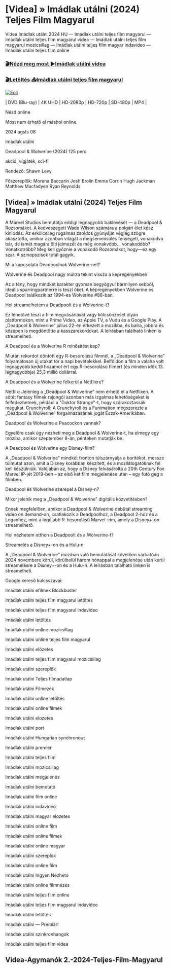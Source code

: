 <h1 tabindex="-1" class="heading-element" dir="auto">[Videa] » Imádlak utálni (2024) Teljes Film Magyarul </h1>

Videa Imádlak utálni 2024 HU — Imádlak utálni teljes film magyarul — Imádlak utálni teljes film magyarul videa — Imádlak utálni teljes film magyarul mozicsillag — Imádlak utálni teljes film magyar indavideo — Imádlak utálni teljes film online

<h3><a href="https://dmov.fun/hu/movie/1072790/anyone-but-you-gityub" rel="nofollow">🎬Nézd meg most ►Imádlak utálni videa</a></h3>

<h3><a href="https://dmov.fun/hu/movie/1072790/anyone-but-you-gityub" rel="nofollow">🎬Letöltés 📥Imádlak utálni teljes film magyarul</a></h3>

<a href="https://dmov.fun/hu/movie/1072790/anyone-but-you-gityub" rel="nofollow"><img src="https://camo.githubusercontent.com/917e6ed5c302499242165dcc02bdbce85c075fd21b35918eb9c0b771855261b8/68747470733a2f2f7374617469632e7769787374617469632e636f6d2f6d656469612f6232343966395f61646163386637306662336634356238383639313639366337376465313866337e6d76322e676966" alt="Foo" style="max-width: 100%;"></a>


| DVD (Blu-ray) | 4K UHD | HD-2080p | HD-720p | SD-480p | MP4 |

Nézd online

Most nem érhető el máshol online.

2024 agsts 08

Imádlak utálni

Deadpool & Wolverine (2024) 125 perc

akció, vígjáték, sci-fi

Rendező: Shawn Levy

Főszereplők: Morena Baccarin Josh Brolin Emma Corrin Hugh Jackman Matthew Macfadyen Ryan Reynolds

## [Videa] » Imádlak utálni (2024) Teljes Film Magyarul

A Marvel Studios bemutatja eddigi legnagyobb baklövését — a Deadpool & Rozsomákot. A kedveszegett Wade Wilson számára a polgári élet kész kínlódás. Az erkölcsileg rugalmas zsoldos gyúnyáját végleg szögre akasztotta, amikor azonban világát a megsemmisülés fenyegeti, vonakodva bár, de ismét magára ölti jelmezét és még vonakvóbb... vonakodóbb? Vonatkotróbb? Meg kell győznie a vonakodó Rozsomákot, hogy—ez egy szar. A szinopszisok totál gagyik.

Mi a kapcsolata Deadpoolnak Wolverine-nel?

Wolverine és Deadpool nagy múltra tekint vissza a képregényekben

Az a tény, hogy mindkét karakter gyorsan begyógyul bármilyen sebből, ideális sparringpartnerré is teszi őket. A képregényekben Wolverine és Deadpool találkozik az 1994-es Wolverine #88-ban.

Hol streamelhetem a Deadpoolt és a Wolverine-t?

Ez lehetővé teszi a film megvásárlását vagy kölcsönzését olyan platformokon, mint a Prime Video, az Apple TV, a Vudu és a Google Play. A „Deadpool & Wolverine” július 22-én érkezett a mozikba, és balra, jobbra és középen is megdöntötte a kasszarekordokat. A leírásban található linken is streamelheti.

A Deadpool és a Wolverine R minősítést kap?

Miután rekordot döntött egy R-besorolású filmnél, a „Deadpool & Wolverine” folyamatosan új utakat tör a napi bevételekkel. Belföldön a film a valaha volt legnagyobb keddi hozamot ért egy R-besorolású filmért (és minden idők 13. legnagyobbja) 25,3 millió dollárral.

A Deadpool és a Wolverine felkerül a Netflixre?

Netflix: Jelenleg a „Deadpool & Wolverine” nem érhető el a Netflixen. A sötét fantasy filmek rajongói azonban más izgalmas lehetőségeket is felfedezhetnek, például a "Doktor Strange"-t, hogy szórakoztassák magukat. Crunchyroll: A Crunchyroll és a Funimation megszerezte a „Deadpool & Wolverine” forgalmazásának jogát Észak-Amerikában.

Deadpool és Wolverine a Peacockon vannak?

Egyelőre csak úgy nézheti meg a Deadpool & Wolverine-t, ha elmegy egy moziba, amikor szeptember 8-án, pénteken mutatják be.

A Deadpool és Wolverine egy Disney-film?

A „Deadpool & Wolverine” mindkét fronton túlszárnyalja a borítékot, messze túlmutat azon, amit a Disney korábban készített, és a mozilátogatóknak fel kell készülniük. Valójában az, hogy a Disney felvásárolta a 20th Century Fox Marvel IP-jét 2019-ben – az első két film megjelenése után – egy futó geg a filmben.

Deadpool és Wolverine szerepel a Disney-n?

Mikor jelenik meg a „Deadpool & Wolverine” digitális közvetítésben?

Ennek megfelelően, amikor a Deadpool & Wolverine debütál streaming video on demand-on, csatlakozik a Deadpoolhoz, a Deadpool 2-höz és a Loganhez, mint a legújabb R-besorolású Marvel-cím, amely a Disney+-on streamelhető.

Hol nézhetem otthon a Deadpoolt és a Wolverine-t?

Streamelés a Disney+-on és a Hulu-n

A „Deadpool & Wolverine” moziban való bemutatását követően várhatóan 2024 novembere körül, körülbelül három hónappal a megjelenése után kerül streamelésre a Disney+-on és a Hulu-n. A leírásban található linken is streamelheti.

Google kereső kulcsszavai:

Imádlak utálni efilmek Blockbuster

Imádlak utálni teljes film magyarul letöltés

Imádlak utálni teljes film magyarul indavideo

Imádlak utálni letöltés

Imádlak utálni online mozicsillag

Imádlak utálni online teljes film magyarul

Imádlak utálni előzetes

Imádlak utálni teljes film magyarul mozicsillag

Imádlak utálni szereplők

Imádlak utálni Teljes filmadatlap

Imádlak utálni Filmezek

Imádlak utálni online letöltés

Imádlak utálni online filmek

Imádlak utálni elozetes

Imádlak utálni port

Imádlak utálni Hungarian synchronous

Imádlak utálni premier

Imádlak utálni teljes film

Imádlak utálni mozicsillag

Imádlak utálni megjelenés

Imádlak utálni bemutató

Imádlak utálni film online

Imádlak utálni indavideo

Imádlak utálni magyar elozetes

Imádlak utálni online film

Imádlak utálni online filmek

Imádlak utálni online magyar

Imádlak utálni szereplok

Imádlak utálni online film

Imádlak utálni Ingyen Nézheto

Imádlak utálni online filmnézés

Imádlak utálni teljes film online

Imádlak utálni teljes film magyarul indavideo

Imádlak utálni letöltés

Imádlak utálni — Premiär!

Imádlak utálni szinkronhangok

Imádlak utálni teljes film videa

## Videa-Agymanók 2.-2024-Teljes-Film-Magyarul
